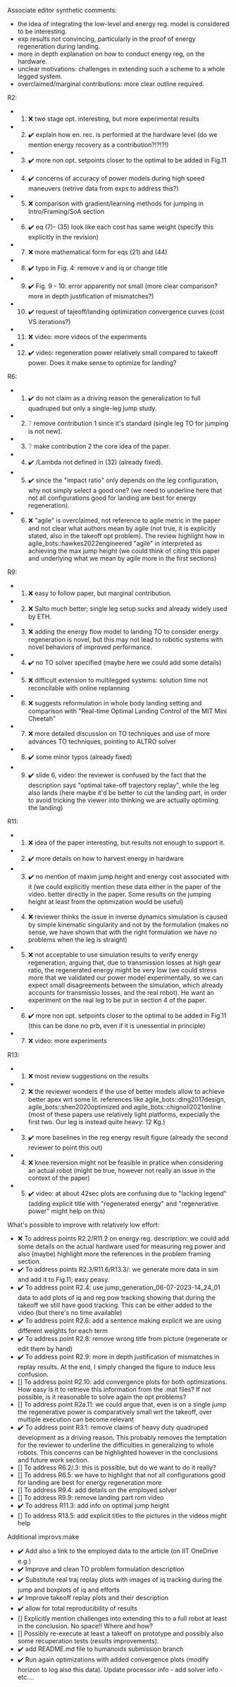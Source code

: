 Associate editor synthetic comments:
- the idea of integrating the low-level and energy reg. model is considered to be interesting.
- exp results not convincing, particularly in the proof of energy regeneration during landing.
- more in depth explanation on how to conduct energy reg, on the hardware.
- unclear motivations: challenges in extending such a scheme to a whole legged system.
- overclaimed/marginal contributions: more clear outline required.

R2: 
- 1) :x: two stage opt. interesting, but more experimental results
- 2) :heavy_check_mark: explain how en. rec. is performed at the hardware level (do we mention energy recovery as a contribution?!?!?!)
- 3) :heavy_check_mark: more non opt. setpoints closer to the optimal to be added in Fig.11
- 4) :heavy_check_mark: concerns of accuracy of power models during high speed maneuvers (retrive data from exps to address this?)
- 5) :x: comparison with gradient/learning methods for jumping in Intro/Framing/SoA section
- 6) :heavy_check_mark: eq (7)- (35) look like each cost has same weight (specify this explicitly in the revision)
- 7) :x: more mathematical form for eqs (21) and (44) 
- 8) :heavy_check_mark: typo in Fig. 4: remove v and iq or change title
- 9) :heavy_check_mark: Fig. 9 - 10: error apparently not small (more clear comparison? more in depth justification of mismatches?)
- 10) :heavy_check_mark: request of tajeoff/landing optimization convergence curves (cost VS iterations?)
- 11) :x: video: more videos of the experiments
- 12) :heavy_check_mark: video: regeneration power relatively small compared to takeoff power. Does it make sense to optimize for landing?

R6: 
- 1) :heavy_check_mark: do not claim as a driving reason the generalization to full quadruped but only a single-leg jump study.
- 2) :grey_question: remove contribution 1 since it's standard (single leg TO for jumping is not new).
- 3) :grey_question: make contribution 2 the core idea of the paper.
- 4) :heavy_check_mark: /Lambda not defined in (32) (already fixed).
- 5) :heavy_check_mark: since the "impact ratio" only depends on the leg configuration, why not simply select a good one? (we need to underline here that not all configurations good for landing are best for energy regeneration).
- 6) :x: "agile" is overclaimed, not reference to agile metric in the paper and not clear what authors mean by agile (not true, it is explicitly stated, also in the takeoff opt problem). The review highlight how in agile_bots::hawkes2022engineered "agile" in interpreted as achieving the max jump height (we could think of citing this paper and underlying what we mean by agile more in the first sections)

R9: 
- 1) :x: easy to follow paper, but marginal contribution.
- 2) :x: Salto much better; single leg setup sucks and already widely used by ETH. 
- 3) :x: adding the energy flow model to landing TO to consider
energy regeneration is novel, but this may not lead to robotic systems with novel behaviors of improved performance.
- 4) :heavy_check_mark: no TO solver specified (maybe here we could add some details)
- 5) :x: difficult extension to multilegged systems: solution time not reconcilable with online replanning
- 6) :x: suggests reformulation in whole body landing setting and comparison with "Real-time Optimal Landing Control of the MIT Mini Cheetah" 
- 7) :x: more detailed discussion on TO techniques and use of more advances TO techniques, pointing to ALTRO solver
- 8) :heavy_check_mark: some minor typos (already fixed)
- 9) :heavy_check_mark: slide 6, video: the reviewer is confused by the fact that the description says "optimal take-off trajectory replay", while the leg also lands (here maybe it'd be better to cut the landing part, in order to avoid tricking the viewer into thinking we are actually optimiing the landing) 

R11: 
- 1) :x: idea of the paper interesting, but results not enough to support it. 
- 2) :heavy_check_mark: more details on how to harvest energy in hardware
- 3) :heavy_check_mark: no mention of maxim jump height and energy cost associated with it (we could explicitly mention these data either in the paper of the video. better directly in the paper. Some results on the jumping height at least from the optimization would be useful)
- 4) :x: reviewer thinks the issue in inverse dynamics simulation is caused by simple kinematic singularity and not by the formulation (makes no sense, we have shown that with the right formulation we have no problems when the leg is straight)
- 5) :x: not acceptable to use simulation results to verify energy regeneration, arguing that, due to transmission losses at high gear ratio, the regenerated energy might be very low (we could stress more that we validated our power model experimentally, so we can expect small disagreements between the simulation, which already accounts for transmissio losses, and the real robot). He want an experiment on the real leg to be put in section 4 of the paper.
- 6) :heavy_check_mark: more non opt. setpoints closer to the optimal to be added in Fig.11 (this can be done no prb, even if it is unessential in principle)
- 7) :x: video: more experiments

R13: 
- 1) :x: most review suggestions on the results 
- 2) :x: the reviewer wonders if the use of better models allow to achieve better apex wrt some lit. references like agile_bots::ding2017design, agile_bots::shen2020optimized and agile_bots::chignoli2021online (most of these papers use relatively light platforms, expecially the first two. Our leg is instead quite heavy: 12 Kg.)
- 3) :heavy_check_mark: more baselines in the reg energy result figure (already the second reviewer to point this out)
- 4) :x: knee reversion might not be feasible in pratice when considering an actual robot (might be true, however not really an issue in the context of the paper)
- 5) :heavy_check_mark: video: at about 42sec plots are confusing due to "lacking legend" (adding explicit title with "regenerated energy" and "regenerative power" might help on this)

What's possible to improve with relatively low effort: 
- :x: To address points R2.2/R11.2 on energy reg. description: we could add some details on the actual hardware used for measuring reg power and also (maybe) highlight more the references in the problem framing section. 
- :heavy_check_mark: To address points R2.3/R11.6/R13.3/: we generate more data in sim and add it to Fig.11; easy peasy.
- :heavy_check_mark: To address point R2.4: use jump_generation_06-07-2023-14_24_01 data to add plots of iq and reg pow tracking showing that during the takeoff we still have good tracking. This can be either added to the video (but there's no time available)
- :heavy_check_mark: To address point R2.6: add a sentence making explicit we are using different weights for each term
- :heavy_check_mark: To address point R2.8: remove wrong title from picture (regenerate or edit them by hand)
- :heavy_check_mark: To address point R2.9: more in depth justification of mismatches in replay results. At the end, I simply changed the figure to induce less confusion.
- [] To address point R2.10: add convergence plots for both optimizations. How easy is it to retrieve this information from the .mat files? If not possible, is it reasonable to solve again the opt problems?
- [] To address point R2a.11: we could argue that, even is on a single jump the regenerative power is comparatively small wrt the takeoff, over multiple execution can become relevant
- :heavy_check_mark: To address point R3.1: remove claims of heavy duty quadruped development as a driving reason. This probably removes the temptation for the reviewer to underline the difficulties in generalizing to whole robots. This concerns can be highlighted however in the conclusions and future work section.
- [] To address R6.2/.3: this is possible, but do we want to do it really? 
- [] To address R6.5: we have to highlight that not all configurations good for landing are best for energy regeneration more
- [] To address R9.4: add details on the employed solver 
- [] To address R9.9: remove landing part rom video
- :heavy_check_mark: To address R11.3: add info on optimal jump height 
- [] To address R13.5: add explicit titles to the pictures in the videos might help

Additional improvs:make
- :heavy_check_mark: Add also a link to the employed data to the article (on IIT OneDrive e.g.)
- :heavy_check_mark: Improve and clean TO problem formulation description
- :heavy_check_mark: Substitute real traj replay plots with images of iq tracking during the jump and boxplots of iq and efforts 
- :heavy_check_mark: Improve takeoff replay plots and their description
- :heavy_check_mark: allow for total reproducibility of results
- [] Explicitly mention challenges into extending this to a full robot at least in the conclusion. No space!! Where and how? 
- [] Possibly re-execute at least a takeoff on prototype and possibly also some recuperation tests (results improvements).
- :heavy_check_mark: add README.md file to humanoids submission branch  
- :heavy_check_mark: Run again optimizations with added convergence plots (modify horizon to log also this data). Update processor info - add solver info - etc....
